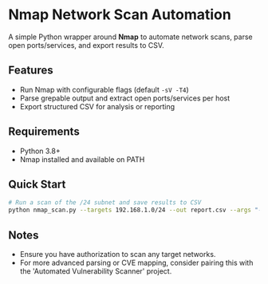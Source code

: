 # Nmap Network Scan Automation

A simple Python wrapper around **Nmap** to automate network scans, parse open ports/services, and export results to CSV.

## Features
- Run Nmap with configurable flags (default `-sV -T4`)
- Parse grepable output and extract open ports/services per host
- Export structured CSV for analysis or reporting

## Requirements
- Python 3.8+
- Nmap installed and available on PATH

## Quick Start
```bash
# Run a scan of the /24 subnet and save results to CSV
python nmap_scan.py --targets 192.168.1.0/24 --out report.csv --args "-sV -T4"
```

## Notes
- Ensure you have authorization to scan any target networks.
- For more advanced parsing or CVE mapping, consider pairing this with the 'Automated Vulnerability Scanner' project.
